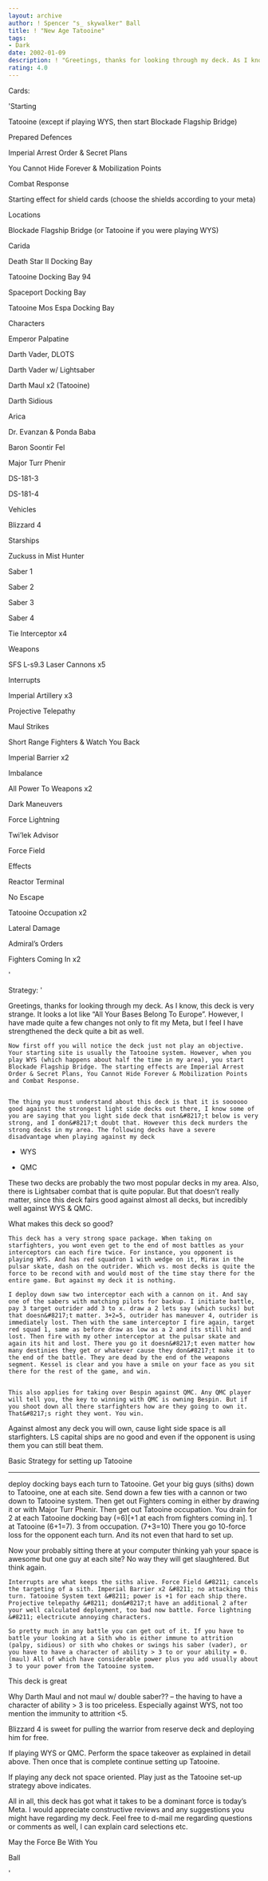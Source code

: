 ```yaml
---
layout: archive
author: ! Spencer "s_ skywalker" Ball
title: ! "New Age Tatooine"
tags:
- Dark
date: 2002-01-09
description: ! "Greetings, thanks for looking through my deck. As I know, this deck is very strange. It looks a lot like &#8220;All Your Bases Belong To Europe&#8221;. However, I have made quite a few changes not only to fit my Meta, but I feel I have strengthene"
rating: 4.0
---
```

Cards: 

'Starting

Tatooine (except if playing WYS, then start Blockade Flagship Bridge)

Prepared Defences

Imperial Arrest Order & Secret Plans

You Cannot Hide Forever & Mobilization Points

Combat Response

Starting effect for shield cards (choose the shields according to your meta)


Locations

Blockade Flagship Bridge (or Tatooine if you were playing WYS)

Carida

Death Star II Docking Bay

Tatooine Docking Bay 94

Spaceport Docking Bay

Tatooine Mos Espa Docking Bay


Characters

Emperor Palpatine

Darth Vader, DLOTS

Darth Vader w/ Lightsaber

Darth Maul x2 (Tatooine)

Darth Sidious

Arica

Dr. Evanzan & Ponda Baba

Baron Soontir Fel

Major Turr Phenir

DS-181-3

DS-181-4


Vehicles

Blizzard 4


Starships

Zuckuss in Mist Hunter

Saber 1

Saber 2

Saber 3

Saber 4

Tie Interceptor x4


Weapons

SFS L-s9.3 Laser Cannons x5


Interrupts

Imperial Artillery x3

Projective Telepathy

Maul Strikes

Short Range Fighters & Watch You Back

Imperial Barrier x2

Imbalance

All Power To Weapons x2

Dark Maneuvers

Force Lightning

Twi&#8217;lek Advisor

Force Field


Effects

Reactor Terminal 

No Escape

Tatooine Occupation x2

Lateral Damage


Admiral&#8217;s Orders

Fighters Coming In x2

'

Strategy: '

Greetings, thanks for looking through my deck. As I know, this deck is very strange. It looks a lot like &#8220;All Your Bases Belong To Europe&#8221;. However, I have made quite a few changes not only to fit my Meta, but I feel I have strengthened the deck quite a bit as well.


	Now first off you will notice the deck just not play an objective. Your starting site is usually the Tatooine system. However, when you play WYS (which happens about half the time in my area), you start Blockade Flagship Bridge. The starting effects are Imperial Arrest Order & Secret Plans, You Cannot Hide Forever & Mobilization Points and Combat Response.


	The thing you must understand about this deck is that it is soooooo good against the strongest light side decks out there, I know some of you are saying that you light side deck that isn&#8217;t below is very strong, and I don&#8217;t doubt that. However this deck murders the strong decks in my area. The following decks have a severe disadvantage when playing against my deck


-	WYS

-	QMC

These two decks are probably the two most popular decks in my area. Also, there is Lightsaber combat that is quite popular. But that doesn&#8217;t really matter, since this deck fairs good against almost all decks, but incredibly well against WYS & QMC.


What makes this deck so good? 

	This deck has a very strong space package. When taking on starfighters, you wont even get to the end of most battles as your interceptors can each fire twice. For instance, you opponent is playing WYS. And has red squadron 1 with wedge on it, Mirax in the pulsar skate, dash on the outrider. Which vs. most decks is quite the force to be recond with and would most of the time stay there for the entire game. But against my deck it is nothing. 

	I deploy down saw two interceptor each with a cannon on it. And say one of the sabers with matching pilots for backup. I initiate battle, pay 3 target outrider add 3 to x. draw a 2 lets say (which sucks) but that doesn&#8217;t matter. 3+2=5, outrider has maneuver 4, outrider is immediately lost. Then with the same interceptor I fire again, target red squad 1, same as before draw as low as a 2 and its still hit and lost. Then fire with my other interceptor at the pulsar skate and again its hit and lost. There you go it doesn&#8217;t even matter how many destinies they get or whatever cause they don&#8217;t make it to the end of the battle. They are dead by the end of the weapons segment. Kessel is clear and you have a smile on your face as you sit there for the rest of the game, and win.


	This also applies for taking over Bespin against QMC. Any QMC player will tell you, the key to winning with QMC is owning Bespin. But if you shoot down all there starfighters how are they going to own it. That&#8217;s right they wont. You win. 


Against almost any deck you will own, cause light side space is all starfighters. LS capital ships are no good and even if the opponent is using them you can still beat them. 


Basic Strategy for setting up Tatooine

*********************************************

deploy docking bays each turn to Tatooine. Get your big guys (siths) down to Tatooine, one at each site. Send down a few ties with a cannon or two down to Tatooine system. Then get out Fighters coming in either by drawing it or with Major Turr Phenir. Then get out Tatooine occupation. You drain for 2 at each Tatooine docking bay (=6)[+1 at each from fighters coming in]. 1 at Tatooine (6+1=7). 3 from occupation. (7+3=10) There you go 10-force loss for the opponent each turn. And its not even that hard to set up.


Now your probably sitting there at your computer thinking yah your space is awesome but one guy at each site? No way they will get slaughtered. But think again.

	Interrupts are what keeps the siths alive. Force Field &#8211; cancels the targeting of a sith. Imperial Barrier x2 &#8211; no attacking this turn. Tatooine System text &#8211; power is +1 for each ship there.  Projective telepathy &#8211; don&#8217;t have an additional 2 after your well calculated deployment, too bad now battle. Force lightning &#8211; electricute annoying characters. 

	So pretty much in any battle you can get out of it. If you have to battle your looking at a Sith who is either immune to attrition (palpy, sidious) or sith who chokes or swings his saber (vader), or you have to have a character of ability > 3 to or your ability = 0. (maul) All of which have considerable power plus you add usually about 3 to your power from the Tatooine system. 


This deck is great


Why Darth Maul and not maul w/ double saber?? &#8211; the having to have a character of ability > 3 is too priceless. Especially against WYS, not too mention the immunity to attrition <5.


Blizzard 4 is sweet for pulling the warrior from reserve deck and deploying him for free.


If playing WYS or QMC. Perform the space takeover as explained in detail above. Then once that is complete continue setting up Tatooine.


If playing any deck not space oriented. Play just as the Tatooine set-up strategy above indicates.


All in all, this deck has got what it takes to be a dominant force is today&#8217;s Meta. I would appreciate constructive reviews and any suggestions you might have regarding my deck. Feel free to d-mail me regarding questions or comments as well, I can explain card selections etc. 


May the Force Be With You


Ball




'